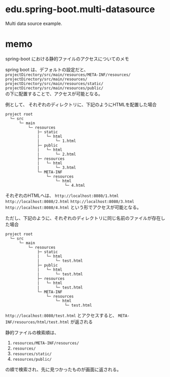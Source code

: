 # edu.spring-boot.multi-datasource
Multi data source example.


# memo

spring-boot における静的ファイルのアクセスについてのメモ

spring boot は、デフォルトの設定だと、
`projectDirectory/src/main/resources/META-INF/resources/` 
`projectDirectory/src/main/resources/` 
`projectDirectory/src/main/resources/static/` 
`projectDirectory/src/main/resources/public/`  
の下に配置することで、アクセスが可能となる。

例として、
それぞれのディレクトリに、下記のようにHTMLを配置した場合

```
project root
  └─ src
      └─ main
          └─ resources
              ├─ static
              |   └─ html
              |       └─ 1.html
              ├─ public
              |   └─ html
              |       └─ 2.html
              ├─ resources 
              |   └─ html
              |       └─ 3.html
              └─ META-INF
                  └─ resources
                      └─ html
                          └─ 4.html
```

それぞれのHTMLへは、
`http://localhost:8080/1.html`
`http://localhost:8080/2.html`
`http://localhost:8080/3.html`
`http://localhost:8080/4.html`
という形でアクセスが可能となる。


ただし、下記のように、それぞれのディレクトリに同じ名前のファイルが存在した場合

```
project root
  └─ src
      └─ main
          └─ resources
              ├─ static
              |   └─ html
              |       └─ test.html
              ├─ public
              |   └─ html
              |       └─ test.html
              ├─ resources 
              |   └─ html
              |       └─ test.html
              └─ META-INF
                  └─ resources
                      └─ html
                          └─ test.html

```

`http://localhost:8080/test.html` とアクセスすると、
`META-INF/resources/html/test.html` が返される

静的ファイルの検索順は、

1. `resources/META-INF/resources/`
2. `resources/`
3. `resources/static/`
4. `resources/public/`

の順で検索され、先に見つかったものが画面に返される。


